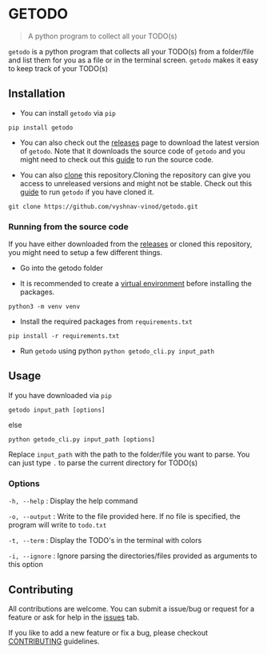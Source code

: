 # GETODO
> A python program to collect all your TODO(s)

`getodo` is a python program that collects all your TODO(s) from a folder/file and list them for you as a file or in the terminal screen. `getodo` makes it easy to keep track of your TODO(s)

## Installation

 - You can install `getodo` via `pip`

```
pip install getodo
```

- You can also check out the [releases](https://github.com/vyshnav-vinod/getodo/releases) page to download the latest version of `getodo`. Note that it downloads the source code of `getodo` and you might need to check out this [guide](https://github.com/vyshnav-vinod/getodo/blob/main/README.md#running-from-the-source-code) to run the source code.

- You can also [clone](https://docs.github.com/en/repositories/creating-and-managing-repositories/cloning-a-repository) this repository.Cloning the repository can give you access to unreleased versions and might not be stable. Check out this [guide](https://github.com/vyshnav-vinod/getodo/blob/main/README.md#running-from-the-source-code) to run `getodo` if you have cloned it.

```
git clone https://github.com/vyshnav-vinod/getodo.git
```

### Running from the source code

If you have either downloaded from the [releases](https://github.com/vyshnav-vinod/getodo/releases) or cloned this repository, you might need to setup a few different things.

- Go into the getodo folder

- It is recommended to create a [virtual environment](https://docs.python.org/3/tutorial/venv.html) before installing the packages.
```
python3 -m venv venv
```

- Install the required packages from `requirements.txt`

``` 
pip install -r requirements.txt
```

- Run `getodo` using python
``` python getodo_cli.py input_path ```

## Usage

If you have downloaded via `pip`
```
getodo input_path [options]
```

else

```
python getodo_cli.py input_path [options]
```

Replace `input_path` with the path to the folder/file you want to parse. You can just type `.` to parse the current directory for TODO(s)

### Options

`-h, --help` : Display the help command

`-o, --output` : Write to the file provided here. If no file is specified, the program will write to `todo.txt`

`-t, --term` : Display the TODO's in the terminal with colors

`-i, --ignore` : Ignore parsing the directories/files provided as arguments to this option

## Contributing

All contributions are welcome. You can submit a issue/bug or request for a feature or ask for help in the [issues](https://github.com/vyshnav-vinod/getodo/issues) tab.

If you like to add a new feature or fix a bug, please checkout [CONTRIBUTING](https://github.com/vyshnav-vinod/getodo/blob/main/CONTRIBUTING.md) guidelines.
